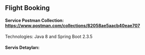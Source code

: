 ## Flight Booking

#### Service Postman Collection: https://www.postman.com/collections/82058ae5aacb40eae707

Technologies: Java 8 and Spring Boot 2.3.5


#### Servis Detayları:
